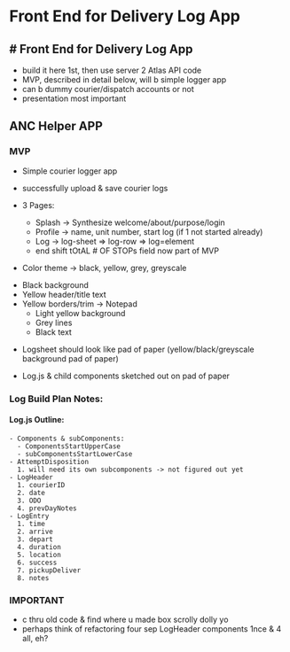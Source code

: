 # Front End for Delivery Log App

## # Front End for Delivery Log App
 - build it here 1st, then use server 2 Atlas API code
 - MVP, described in detail below, will b simple logger app
 - can b dummy courier/dispatch accounts or not
 - presentation most important

 ## ANC Helper APP

  ### MVP
  - Simple courier logger app
  - successfully upload & save courier logs
  - 3 Pages:
    * Splash -> Synthesize welcome/about/purpose/login
    * Profile -> name, unit number, start log (if 1 not started already)
    * Log -> log-sheet => log-row => log=element
    * end shift tOtAL # OF STOPs field now part of MVP

  - Color theme -> black, yellow, grey, greyscale
   * Black background
   * Yellow header/title text
   * Yellow borders/trim
    -> Notepad
     - Light yellow background
     - Grey lines
     - Black text
  - Logsheet should look like pad of paper (yellow/black/greyscale background pad of paper)
  
  - Log.js & child components sketched out on pad of paper

  ### Log Build Plan Notes:
   #### Log.js Outline:
    - Components & subComponents:
      - ComponentsStartUpperCase
      - subComponentsStartLowerCase
    - AttemptDisposition
      1. will need its own subcomponents -> not figured out yet
    - LogHeader
      1. courierID
      2. date
      3. ODO
      4. prevDayNotes
    - LogEntry
      1. time
      2. arrive
      3. depart
      4. duration
      5. location
      6. success
      7. pickupDeliver
      8. notes


### IMPORTANT 
- c thru old code & find where u made box scrolly dolly yo
- perhaps think of refactoring four sep LogHeader components 1nce & 4 all, eh?

